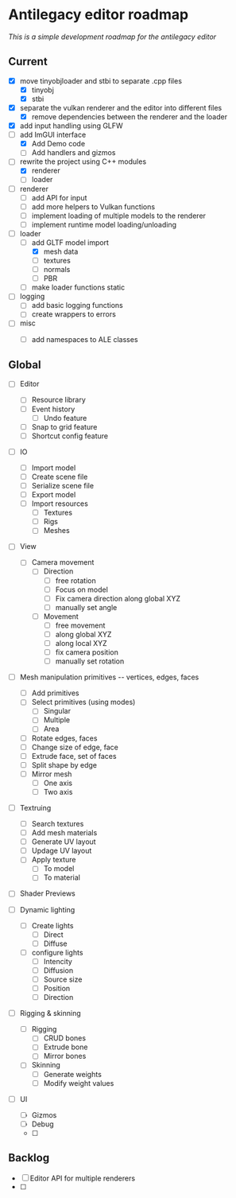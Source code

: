 # Antilegacy editor roadmap
*This is a simple development roadmap for the antilegacy editor*

## Current
- [x] move tinyobjloader and stbi to separate .cpp files
  - [x] tinyobj
  - [x] stbi
- [x] separate the vulkan renderer and the editor into different files
  - [x] remove dependencies between the renderer and the loader
- [x] add input handling using GLFW
- [ ] add ImGUI interface
  - [x] Add Demo code
  - [ ] Add handlers and gizmos
- [ ] rewrite the project using C++ modules
  - [x] renderer
  - [ ] loader

- [ ] renderer
  - [ ] add API for input
  - [ ] add more helpers to Vulkan functions
  - [ ] implement loading of multiple models to the renderer
  - [ ] implement runtime model loading/unloading

- [ ] loader
  - [ ] add GLTF model import
    - [x] mesh data
    - [ ] textures
    - [ ] normals
    - [ ] PBR
  - [ ] make loader functions static

- [ ] logging
  - [ ] add basic logging functions
  - [ ] create wrappers to errors

- [ ] misc
  - [ ] add namespaces to ALE classes


## Global

- [ ] Editor
  - [ ] Resource library
  - [ ] Event history
    - [ ] Undo feature
  - [ ] Snap to grid feature
  - [ ] Shortcut config feature

- [ ] IO
  - [ ] Import model
  - [ ] Create scene file
  - [ ] Serialize scene file
  - [ ] Export model
  - [ ] Import resources
    - [ ] Textures
    - [ ] Rigs
    - [ ] Meshes

- [ ] View
  - [ ] Camera movement
    - [ ] Direction
      - [ ] free rotation
      - [ ] Focus on model
      - [ ] Fix camera direction along global XYZ
      - [ ] manually set angle
    - [ ] Movement
      - [ ] free movement
      - [ ] along global XYZ
      - [ ] along local XYZ
      - [ ] fix camera position
      - [ ] manually set rotation
    
- [ ] Mesh manipulation
  primitives -- vertices, edges, faces
  - [ ] Add primitives
  - [ ] Select primitives (using modes)
    - [ ] Singular
    - [ ] Multiple
    - [ ] Area
  - [ ] Rotate edges, faces
  - [ ] Change size of edge, face
  - [ ] Extrude face, set of faces
  - [ ] Split shape by edge
  - [ ] Mirror mesh
    - [ ] One axis
    - [ ] Two axis

- [ ] Textruing
  - [ ] Search textures
  - [ ] Add mesh materials
  - [ ] Generate UV layout
  - [ ] Updage UV layout
  - [ ] Apply texture
    - [ ] To model
    - [ ] To material
  
- [ ] Shader Previews

- [ ] Dynamic lighting
  - [ ] Create lights
    - [ ] Direct
    - [ ] Diffuse
  - [ ] configure lights
    - [ ] Intencity 
    - [ ] Diffusion
    - [ ] Source size
    - [ ] Position
    - [ ] Direction

- [ ] Rigging & skinning
  
  - [ ] Rigging
    - [ ] CRUD bones
    - [ ] Extrude bone
    - [ ] Mirror bones
  - [ ] Skinning
    - [ ] Generate weights
    - [ ] Modify weight values

- [ ] UI
  - [ ] Gizmos
  - [ ] Debug
  - [ ] 

## Backlog
- [ ] Editor API for multiple renderers
- [ ] 